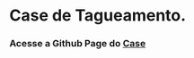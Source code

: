 # Case de Tagueamento.

### Acesse a Github Page do <a href= https://patricia7sp.github.io/patricia7spcasedp6.github.io/index.html> Case </a>
